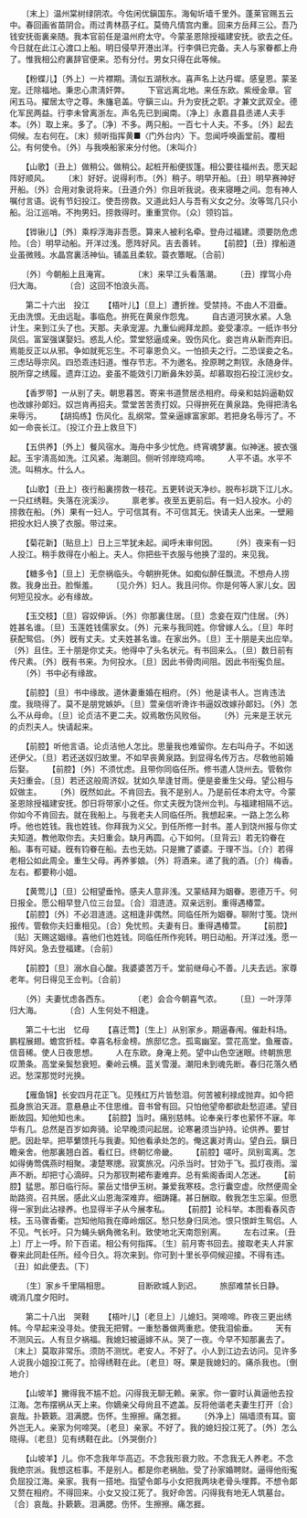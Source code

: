 <!-- { "loadSidebar": true } -->
　　〔末上〕温州棠树绿阴浓。今佐闲优鎭国东。海甸圻墙千里外。蓬莱官赐五云中。春回画省苗阴合。雨过靑林茘子红。莫倚凡情宫内重。回来方岳拜三公。吾乃钱安抚衙裏亲随。我本官前任是温州府太守。今蒙圣恩除授福建安抚。欲去之任。今日就在此江心渡口上船。明日侵早开港出洋。行李俱已完备。夫人与家眷都上舟了。惟我相公府裏辞官便来。恐有分付。男女只得在此等候。 

　　【粉蝶儿】〔外上〕一片襟期。淸似五湖秋水。喜声名上达丹墀。感皇恩。蒙圣宠。迁除福地。秉忠心肃淸奸弊。 
　　下官远离北地。来任东欧。紫绶金章。官闲五马。擢居太守之尊。朱旛皂盖。守鎭三山。升为安抚之职。才兼文武双全。德化军民两益。行李未曾离浙左。声名先已到闽南。〔净上〕永嘉县县丞递人夫手本。〔外〕取上来。多了。〔净〕不多。两只船。一百七十人夫。不多。〔外〕起去伺候。左右何在。〔末〕频听指挥黄■〈门外台内〉下。忽闻呼唤画堂前。覆相公。有何使令。〔外〕与我唤船家来分付他。〔末叫介〕 

　　【山歌】〔丑上〕做稍公。做稍公。起桩开船便拔篷。相公要往福州去。愿天起阵好顺风。 
　　〔末〕好好。说得利市。〔外〕稍子。明早开船。〔丑〕明早赛神好开船。〔外〕合用对象说将来。〔丑道介外〕你且听我说。夜来寝睡之间。忽有神人嘱付言语。说有节妇投江。使吾捞救。又道此妇人与吾有义女之分。汝等驾几只小船。沿江巡哨。不拘男妇。捞救得时。重重赏你。〔众〕领钧旨。 

　　【铧锹儿】〔外〕乘桴浮海非吾愿。算来人被利名牵。登舟过福建。须要防危虑险。〔合〕明早动船。开洋过浅。愿阵好风。吉去善转。 
　　【前腔】〔丑〕撑船道业虽微贱。水晶宫裏活神仙。铺盖且柔软。蓑衣簟眠。〔合前〕 

　　〔外〕今朝船上且淹宵。　　　　〔末〕来早江头看落潮。 
　　〔丑〕撑驾小舟归大海。　　　　〔合〕这回不怕浪头高。 

　　第二十六出　投江 
　　【梧叶儿】〔旦上〕遭折挫。受禁持。不由人不泪垂。无由洗恨。无由远耻。事临危。拚死在黄泉作怨鬼。 
　　自古道河狭水紧。人急计生。来到江头了也。天那。夫承宠渥。九重仙阙拜龙颜。妾受凄凉。一纸诈书分凤侣。富室强谋娶妇。惑乱人伦。萱堂怒逼成亲。毁伤风化。妾岂肯从新而弃旧。焉能反正以从邪。争如就死忘生。不可辜恩负义。一怕损夫之行。二恐误妾之名。三虑玷辱宗风。四恐乖违妇道。惟存节志。不为邀名。拴原聘之荆钗。永随身伴。脱所穿之绣履。遗弃江边。妾虽不能效引刀断鼻朱妙英。却慕取抱石投江浣纱女。 

　　【香罗带】一从别了夫。朝思暮苦。寄来书道赘居丞相府。母亲和姑妈逼勒奴也改嫁孙郞妇。奴岂肯再招夫。萱堂苦苦责打奴。只得拚死在黄泉路。免得把淸名来辱污。 
　　【胡捣练】伤风化。乱纲常。萱亲逼嫁富家郞。若把身名辱污了。不如一命丧长江。〔投江介丑上救旦下〕 

　　【五供养】〔外上〕餐风宿水。海舟中多少忧危。终宵魂梦裏。似神迷。披衣强起。玉宇淸高如洗。江风紧。海潮回。侧听邻岸晓鸡啼。 
　　人平不语。水平不流。叫稍水。什么人。 

　　【山歌】〔丑上〕夜行船裏捞救一枝花。五更转说天净纱。脱布衫跳下江儿水。一只红绣鞋。失落在浣溪沙。 
　　禀老爹。夜至五更前后。有一妇人投水。小的捞救在船。〔外〕果有一妇人。宁可信其有。不可信其无。快请夫人出来。一壁厢把投水妇人换了衣服。带过来。 

　　【菊花新】〔贴旦上〕日上三竿犹未起。闻呼未审何因。 
　　〔外〕夜来有一妇人投江。稍手救得在小船上。夫人。你把些干衣服与他换了湿的。来见我。 

　　【糖多令】〔旦上〕无奈祸临头。今朝拚死休。如痴似醉任飘流。不想舟人捞救。我身出丑。脸惭羞。 
　　〔见介外〕妇人。我且问你。你是何等人家儿女。因何短见投水。必有缘故。 

　　【玉交枝】〔旦〕容奴伸诉。〔外〕你那裏住居。〔旦〕念妾在双门住居。〔外〕姓甚名谁。〔旦〕玉莲姓钱儒家女。〔外〕元来与我同姓。你曾嫁人么。〔旦〕年时获配鸳侣。〔外〕旣有丈夫。丈夫姓甚名谁。在家出外。〔旦〕王十朋是夫出应举。〔外〕且住。王十朋是你丈夫。他得中了头名状元。有书回来么。〔旦〕数日前有传尺素。〔外〕旣有书来。为何投水。〔旦〕因此书骨肉间阻。因此书衔寃负屈。 
　　〔外〕书中必有缘故。 

　　【前腔】〔旦〕书中缘故。道休妻重婚在相府。〔外〕他是读书人。岂肯违法度。我晓得了。莫不是朋党嫉妒。〔旦〕萱亲信听谗诈书逼奴改嫁孙郞妇。〔外〕怎么不从母命。〔旦〕论贞洁不更二夫。奴焉敢伤风败俗。 
　　〔外〕元来是王状元的贞烈夫人。快请起来。 

　　【前腔】听他言语。论贞洁他人怎比。思量我也难留你。左右叫舟子。不如送还伊父。〔旦〕若还送奴归故里。不如早丧黄泉路。到显得名传万古。尽敎他前婚后娶。 
　　【前腔】〔外〕不须忧虑。且带你同临任所。修书遣人饶州去。管敎你夫妇重会。〔旦〕若还这般周济奴。犹如久旱逢甘雨。便是妾重生父母。望公相与奴做主。 
　　〔外〕旣然如此。不肯回去。我不是别人。乃是前任本府太守。今蒙圣恩除授福建安抚。卽日将带家小之任。你丈夫旣为饶州佥判。与福建相隔不远。你如今不肯回去。就在我船上。与我老夫人同临任所。我想起来。一路上怎么称呼。他也姓钱。我也姓钱。你拜我为义父。到任所修一封书。差人到饶州报与你丈夫知道。教他取你去。夫妇重会。缺月再圆。心下如何。〔旦背云〕若无钧眷在船。事有可疑。旣有钧眷在船。去也无妨。只是撇了婆婆。于理不当。〔介〕若得老相公如此周全。重生父母。再养爹娘。〔外〕将酒来。递了我的酒。〔介〕梅香。左右。都要称小姐。 

　　【黄莺儿】〔旦〕公相望垂怜。感夫人意非浅。又蒙结拜为姻眷。恩德万千。何日报全。愿公相早登八位三台显。〔合〕泪涟涟。双亲远别。重得遇椿萱。 
　　【前腔】〔外〕不必泪涟涟。这相逢非偶然。同临任所为姻眷。聊附寸笺。饶州报传。管敎你夫妇重相见。〔合〕免忧煎。夫妻有日。重得遇椿萱。 
　　【前腔】〔贴〕天赐这姻缘。喜他们也姓钱。同临任所作宛转。明日动船。开洋过浅。愿一阵好风。急去登福建。〔合前〕 

　　【前腔】〔旦〕溺水自心酸。我婆婆苦万千。堂前继母心不善。儿夫去远。家尊老年。何日得见王佥判。〔合前〕 

　　〔外〕夫妻忧虑各西东。　　　　〔老〕会合今朝喜气浓。 
　　〔旦〕一叶浮萍归大海。　　　　〔合〕人生何处不相逢。 

　　第二十七出　忆母 
　　【喜迁莺】〔生上〕从别家乡。期逼春闱。催赴科场。鹏程展翅。蟾宫折桂。幸喜名标金榜。旅邸忆念。孤鸾幽室。萱花高堂。鱼雁杳。信音稀。使人日夜思想。 
　　人在东欧。身淹上苑。望中山色空迷眼。终朝旅思叹萧条。高堂亲鬓愁衰短。秦岭云横。蓝关雪漫。潮阳未到魂先断。春归花落久栖迟。愁深那觉时光换。 

　　【雁鱼锦】长安四月花正飞。见残红万片皆愁泪。何苦被利禄成抛弃。如今把孤身旅泊天涯。意悬悬止不住思维。音书曾有回。只怕他望帝都欲赴愁迢递。望目断故园。知他知也未。 
　　【前腔】当时。痛别慈帏。论奉亲行孝也萦怀不寐。年华有几。总然是百岁如奔骑。论早晚须问起居。论寒暑须当护持。论供养。要甘肥。因赴举。把苹蘩馈托与我妻。知他看承处怎的。俺这裏对靑山。望白云。鎭日瞻亲舍。他那裏翘白首。看红日。终朝忆帝畿。 
　　【前腔】嗟吁。凤别鸾离。怎如得俦莺偶燕时相聚。凄楚寒牕。寂寞旅况。闪杀当时。甘効于飞。孤灯夜雨。溜声不断。却把寸心滴碎。只为那钗荆裙布妻难弃。总有紫阁香闺人怎迷。 
　　【前腔】猛思。那日临行际。蒙岳丈惜伊玉树。兼爱我寒枝。念行囊空虚。欣然便周全助路资。召共居。感此义山恩海深难弃。细踌躇。甚日酬取。敎我怎生忘渠。但愿得一家到此沾禄养。也显得半子从今展孝私。 
　　【前腔】论科举。本图看春风杏枝。玉马骤香衢。岂知他陷我在瘴岭烟区。愁只愁身归凤池。恨只恨衅生鸳侣。人不见。气长吁。只为蝇头蜗角微名利。致使地北天南怨别离。 
　　左右过来。〔丑上〕厅上一呼。阶下百诺。相公有何指挥。〔生〕前月寄书回去。接取老夫人幷家眷来此同赴任所。经今日久。将次来到。你可到十里长亭伺候迎接。不得有违。〔丑〕如此便去。〔下〕 

　　〔生〕家乡千里隔相思。　　　　目断欧城人到迟。 
　　旅邸难禁长日静。　　　　魂消几度夕阳时。 

　　第二十八出　哭鞋 
　　【梧叶儿】〔老旦上〕儿媳妇。哭啼啼。昨夜三更出绣帏。今早起来没寻处。使我无把臂。一重愁番做两重悲。使我泪偷垂。 
　　天有不测风云。人有旦夕祸福。我媳妇被逼嫁不从。哭了一夜。今早不知那裏去了。〔末上〕莫取非常乐。须防不测忧。老安人。不好了。小人到江边去访问。见许多人说我小姐投江死了。拾得绣鞋在此。〔老旦〕呀。果是我媳妇的。痛杀我也。〔倒地介〕 

　　【山坡羊】撇得我不尴不尬。闪得我无聊无赖。亲家。你一霎时认眞逼他去投江海。怎布摆祸从天上来。你嫡亲父母尙且不遮盖。反将他谐老夫妻生打开〔合〕哀哉。扑簌簌。泪满腮。伤怀。生擦擦。痛怎捱。 
　　〔外净上〕隔墙须有耳。窗外岂无人。亲家为何啼哭。〔老旦〕亲家。不好了。我的媳妇投江死了。〔外〕怎么晓得。〔老旦〕见有绣鞋在此。〔外哭倒介〕 

　　【山坡羊】儿。你不念我年华高迈。不念我形衰力败。不念我无人养老。不念我绝宗派。我想这桩事。不是别人。都是你老祸胎。受了孙家婚聘财。逼得他衔寃负屈投江海。亲家。我有一搭地。指望令郞与小女把我两块老骨头埋葬。不想令郞又赘在相府。不得回来。小女又投江死了。我好命苦。闪得我有地无人筑墓台。〔合〕哀哉。扑簌簌。泪满腮。伤怀。生擦擦。痛怎捱。 

